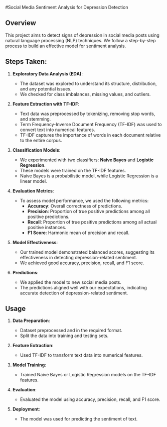 #Social Media Sentiment Analysis for Depression Detection

## Overview
This project aims to detect signs of depression in social media posts using natural language processing (NLP) techniques. We follow a step-by-step process to build an effective model for sentiment analysis.

## Steps Taken:
1. **Exploratory Data Analysis (EDA)**:
   - The dataset was explored to understand its structure, distribution, and any potential issues.
   - We checked for class imbalances, missing values, and outliers.

2. **Feature Extraction with TF-IDF**:
   - Text data was preprocessed by tokenizing, removing stop words, and stemming.
   - Term Frequency-Inverse Document Frequency (TF-IDF) was used to convert text into numerical features.
   - TF-IDF captures the importance of words in each document relative to the entire corpus.

3. **Classification Models**:
   - We experimented with two classifiers: **Naive Bayes** and **Logistic Regression**.
   - These models were trained on the TF-IDF features.
   - Naive Bayes is a probabilistic model, while Logistic Regression is a linear model.

4. **Evaluation Metrics**:
   - To assess model performance, we used the following metrics:
     - **Accuracy**: Overall correctness of predictions.
     - **Precision**: Proportion of true positive predictions among all positive predictions.
     - **Recall**: Proportion of true positive predictions among all actual positive instances.
     - **F1 Score**: Harmonic mean of precision and recall.

5. **Model Effectiveness**:
   - Our trained model demonstrated balanced scores, suggesting its effectiveness in detecting depression-related sentiment.
   - We achieved good accuracy, precision, recall, and F1 score.

6. **Predictions**:
   - We applied the model to new social media posts.
   - The predictions aligned well with our expectations, indicating accurate detection of depression-related sentiment.

## Usage
1. **Data Preparation**:
   - Dataset preprocessed and in the required format.
   - Split the data into training and testing sets.

2. **Feature Extraction**:
   - Used TF-IDF to transform text data into numerical features.

3. **Model Training**:
   - Trained Naive Bayes or Logistic Regression models on the TF-IDF features.

4. **Evaluation**:
   - Evaluated the model using accuracy, precision, recall, and F1 score.

5. **Deployment**:
   - The model was used for predicting the sentiment of text.
